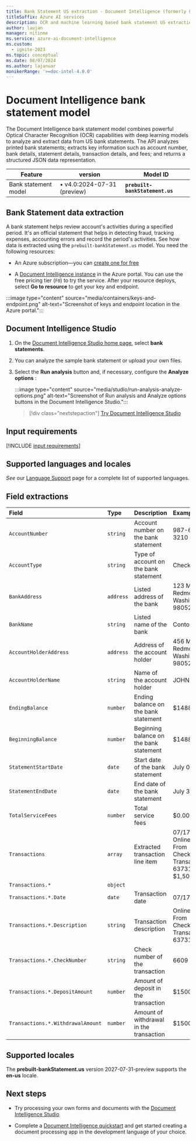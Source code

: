 ```yaml
---
title: Bank Statement US extraction - Document Intelligence (formerly Form Recognizer)
titleSuffix: Azure AI services
description: OCR and machine learning based bank statement US extraction in Document Intelligence extracts key data from bank statements.
author: laujan
manager: nitinme
ms.service: azure-ai-document-intelligence
ms.custom:
  - ignite-2023
ms.topic: conceptual
ms.date: 08/07/2024
ms.author: lajanuar
monikerRange: '>=doc-intel-4.0.0'
---
```


<!-- markdownlint-disable MD033 -->

# Document Intelligence bank statement model

The Document Intelligence bank statement model combines powerful Optical Character Recognition (OCR) capabilities with deep learning models to analyze and extract data from US bank statements. The API analyzes printed bank statements; extracts key information such as account number, bank details, statement details, transaction details, and fees;  and returns a structured JSON data representation.

| Feature   | version| Model ID |
|----------  |---------|--------|
| Bank statement model|&bullet; v4.0:2024-07-31 (preview)|**`prebuilt-bankStatement.us`**|

## Bank Statement data extraction

A bank statement helps review account's activities during a specified period. It's an official statement that helps in detecting fraud, tracking expenses, accounting errors and record the period's activities. See how data is extracted using the `prebuilt-bankStatement.us` model. You need the following resources:

* An Azure subscription—you can [create one for free](https://azure.microsoft.com/free/cognitive-services/)

* A [Document Intelligence instance](https://portal.azure.com/#create/Microsoft.CognitiveServicesFormRecognizer) in the Azure portal. You can use the free pricing tier (`F0`) to try the service. After your resource deploys, select **Go to resource** to get your key and endpoint.

 :::image type="content" source="media/containers/keys-and-endpoint.png" alt-text="Screenshot of keys and endpoint location in the Azure portal.":::

## Document Intelligence Studio

1. On the [Document Intelligence Studio home page](https://documentintelligence.ai.azure.com/studio), select **bank statements**.

1. You can analyze the sample bank statement or upload your own files.

1. Select the **Run analysis** button and, if necessary, configure the **Analyze options** :

    :::image type="content" source="media/studio/run-analysis-analyze-options.png" alt-text="Screenshot of Run analysis and Analyze options buttons in the Document Intelligence Studio.":::

    > [!div class="nextstepaction"]
    > [Try Document Intelligence Studio](https://formrecognizer.appliedai.azure.com/studio/prebuilt?formType=businessCard)

## Input requirements

[!INCLUDE [input requirements](./includes/input-requirements.md)]

## Supported languages and locales

*See* our [Language Support](language-support-prebuilt.md) page for a complete list of supported languages.

## Field extractions

| Field | Type | Description | Example |
|:------|:-----|:------------|:--------|
|`AccountNumber`|`string`|Account number on the bank statement|987-654-3210|
|`AccountType`|`string`|Type of account on the bank statement|Checking|
|`BankAddress`|`address`|Listed address of the bank|123 Main St., Redmond, Washington 98052|
|`BankName`|`string`|Listed name of the bank|Contoso Bank|
|`AccountHolderAddress`|`address`|Address of the account holder|456 Main St., Redmond, Washington 98052|
|`AccountHolderName`|`string`|Name of the account holder|JOHN DOE|
|`EndingBalance`|`number`|Ending balance on the bank statement|$1488.03|
|`BeginningBalance`|`number`|Beginning balance on the bank statement|$1488.03|
|`StatementStartDate`|`date`|Start date of the bank statement|July 01, 2017|
|`StatementEndDate`|`date`|End date of the bank statement|July 31, 2017|
|`TotalServiceFees`|`number`|Total service fees|$0.00|
|`Transactions`|`array`|Extracted transaction line item|07/17<br>OnlineTransfer From Check...6609 Transaction#: 6373187418<br>$1,500.00|
|`Transactions.*`|`object`|||
|`Transactions.*.Date`|`date`|Transaction date|07/17|
|`Transactions.*.Description`|`string`|Transaction description|OnlineTransfer From Check...6609 Transaction#: 6373187418|
|`Transactions.*.CheckNumber`|`string`|Check number of the transaction|6609|
|`Transactions.*.DepositAmount`|`number`|Amount of deposit in the transaction|$1500.00|
|`Transactions.*.WithdrawalAmount`|`number`|Amount of withdrawal in the transaction|$1500.00|

## Supported locales

The **prebuilt-bankStatement.us** version 2027-07-31-preview supports the **en-us** locale.

## Next steps

* Try processing your own forms and documents with the [Document Intelligence Studio](https://formrecognizer.appliedai.azure.com/studio)

* Complete a [Document Intelligence quickstart](quickstarts/get-started-sdks-rest-api.md?view=doc-intel-3.0.0&preserve-view=true) and get started creating a document processing app in the development language of your choice.
